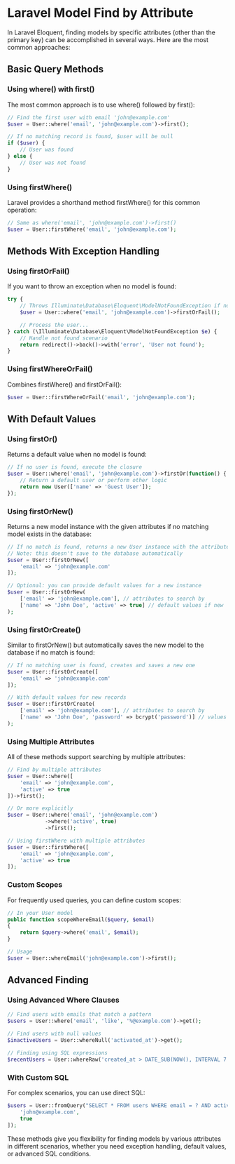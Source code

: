 # Laravel Model Find by Attribute

In Laravel Eloquent, finding models by specific attributes (other than the primary key) can be accomplished in several ways. Here are the most common approaches:

## Basic Query Methods

### Using where() with first()

The most common approach is to use where() followed by first():

```php
// Find the first user with email 'john@example.com'
$user = User::where('email', 'john@example.com')->first();

// If no matching record is found, $user will be null
if ($user) {
    // User was found
} else {
    // User was not found
}
```

### Using firstWhere()

Laravel provides a shorthand method firstWhere() for this common operation:

```php
// Same as where('email', 'john@example.com')->first()
$user = User::firstWhere('email', 'john@example.com');
```

## Methods With Exception Handling

### Using firstOrFail()

If you want to throw an exception when no model is found:

```php
try {
    // Throws Illuminate\Database\Eloquent\ModelNotFoundException if no user is found
    $user = User::where('email', 'john@example.com')->firstOrFail();

    // Process the user...
} catch (\Illuminate\Database\Eloquent\ModelNotFoundException $e) {
    // Handle not found scenario
    return redirect()->back()->with('error', 'User not found');
}
```

### Using firstWhereOrFail()

Combines firstWhere() and firstOrFail():

```php
$user = User::firstWhereOrFail('email', 'john@example.com');
```

## With Default Values

### Using firstOr()

Returns a default value when no model is found:

```php
// If no user is found, execute the closure
$user = User::where('email', 'john@example.com')->firstOr(function() {
    // Return a default user or perform other logic
    return new User(['name' => 'Guest User']);
});
```

### Using firstOrNew()

Returns a new model instance with the given attributes if no matching model exists in the database:

```php
// If no match is found, returns a new User instance with the attributes
// Note: this doesn't save to the database automatically
$user = User::firstOrNew([
    'email' => 'john@example.com'
]);

// Optional: you can provide default values for a new instance
$user = User::firstOrNew(
    ['email' => 'john@example.com'], // attributes to search by
    ['name' => 'John Doe', 'active' => true] // default values if new
);
```

### Using firstOrCreate()

Similar to firstOrNew() but automatically saves the new model to the database if no match is found:

```php
// If no matching user is found, creates and saves a new one
$user = User::firstOrCreate([
    'email' => 'john@example.com'
]);

// With default values for new records
$user = User::firstOrCreate(
    ['email' => 'john@example.com'], // attributes to search by
    ['name' => 'John Doe', 'password' => bcrypt('password')] // values for new record
);
```

### Using Multiple Attributes

All of these methods support searching by multiple attributes:

```php
// Find by multiple attributes
$user = User::where([
    'email' => 'john@example.com',
    'active' => true
])->first();

// Or more explicitly
$user = User::where('email', 'john@example.com')
            ->where('active', true)
            ->first();

// Using firstWhere with multiple attributes
$user = User::firstWhere([
    'email' => 'john@example.com',
    'active' => true
]);
```

### Custom Scopes

For frequently used queries, you can define custom scopes:

```php
// In your User model
public function scopeWhereEmail($query, $email)
{
    return $query->where('email', $email);
}

// Usage
$user = User::whereEmail('john@example.com')->first();
```

## Advanced Finding

### Using Advanced Where Clauses

```php
// Find users with emails that match a pattern
$users = User::where('email', 'like', '%@example.com')->get();

// Find users with null values
$inactiveUsers = User::whereNull('activated_at')->get();

// Finding using SQL expressions
$recentUsers = User::whereRaw('created_at > DATE_SUB(NOW(), INTERVAL 7 DAY)')->get();
```

### With Custom SQL

For complex scenarios, you can use direct SQL:

```php
$users = User::fromQuery("SELECT * FROM users WHERE email = ? AND active = ?", [
    'john@example.com',
    true
]);
```

These methods give you flexibility for finding models by various attributes in different scenarios, whether you need exception handling, default values, or advanced SQL conditions.
